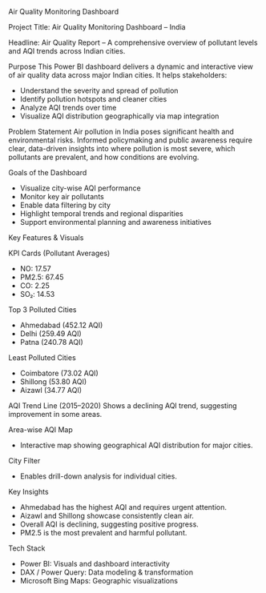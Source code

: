 Air Quality Monitoring Dashboard

Project Title:
Air Quality Monitoring Dashboard – India

Headline:
Air Quality Report – A comprehensive overview of pollutant levels and AQI trends across Indian cities.

Purpose
This Power BI dashboard delivers a dynamic and interactive view of air quality data across major Indian cities. It helps stakeholders:
* Understand the severity and spread of pollution
* Identify pollution hotspots and cleaner cities
* Analyze AQI trends over time
* Visualize AQI distribution geographically via map integration

Problem Statement
Air pollution in India poses significant health and environmental risks. Informed policymaking and public awareness require clear, data-driven insights into where pollution is most severe, which pollutants are prevalent, and how conditions are evolving.

Goals of the Dashboard
* Visualize city-wise AQI performance
* Monitor key air pollutants
* Enable data filtering by city
* Highlight temporal trends and regional disparities
* Support environmental planning and awareness initiatives

Key Features & Visuals

KPI Cards (Pollutant Averages)

* NO: 17.57
* PM2.5: 67.45
* CO: 2.25
* SO₂: 14.53

Top 3 Polluted Cities

* Ahmedabad (452.12 AQI)
* Delhi (259.49 AQI)
* Patna (240.78 AQI)

Least Polluted Cities
* Coimbatore (73.02 AQI)
* Shillong (53.80 AQI)
* Aizawl (34.77 AQI)

AQI Trend Line (2015–2020)
 Shows a declining AQI trend, suggesting improvement in some areas.
  
Area-wise AQI Map
* Interactive map showing geographical AQI distribution for major cities.

 City Filter
* Enables drill-down analysis for individual cities.

Key Insights
* Ahmedabad has the highest AQI and requires urgent attention.
* Aizawl and Shillong showcase consistently clean air.
* Overall AQI is declining, suggesting positive progress.
* PM2.5 is the most prevalent and harmful pollutant.


Tech Stack
* Power BI: Visuals and dashboard interactivity
* DAX / Power Query: Data modeling & transformation
* Microsoft Bing Maps: Geographic visualizations


